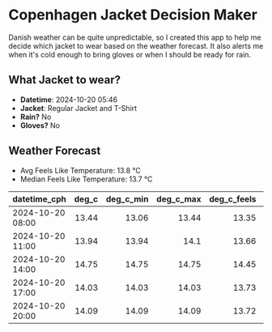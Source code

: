
# Copenhagen Jacket Decision Maker

Danish weather can be quite unpredictable, so I created this app to help me decide which jacket to wear based on the weather forecast. 
It also alerts me when it's cold enough to bring gloves or when I should be ready for rain.

## What Jacket to wear?

- **Datetime**: 2024-10-20 05:46
- **Jacket**: Regular Jacket and T-Shirt
- **Rain?** No
- **Gloves?** No

## Weather Forecast
- Avg Feels Like Temperature: 13.8 °C
- Median Feels Like Temperature: 13.7 °C

| datetime_cph     |   deg_c |   deg_c_min |   deg_c_max |   deg_c_feels | weather   | wind   | rain   |
|:-----------------|--------:|------------:|------------:|--------------:|:----------|:-------|:-------|
| 2024-10-20 08:00 |   13.44 |       13.06 |       13.44 |         13.35 | Clouds    | Low    | None   |
| 2024-10-20 11:00 |   13.94 |       13.94 |       14.1  |         13.66 | Clouds    | Low    | None   |
| 2024-10-20 14:00 |   14.75 |       14.75 |       14.75 |         14.45 | Clouds    | Medium | None   |
| 2024-10-20 17:00 |   14.03 |       14.03 |       14.03 |         13.73 | Clouds    | Low    | None   |
| 2024-10-20 20:00 |   14.09 |       14.09 |       14.09 |         13.72 | Clouds    | High   | None   |
        